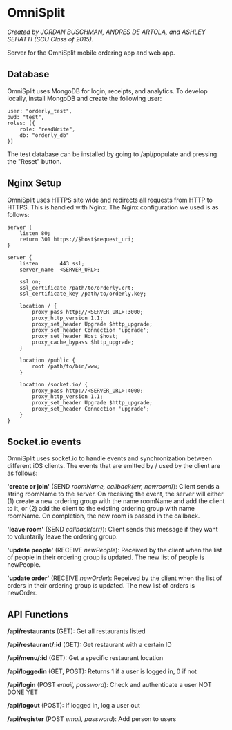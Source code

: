 OmniSplit
=========
*Created by JORDAN BUSCHMAN, ANDRES DE ARTOLA, and ASHLEY SEHATTI (SCU Class of 2015).*

Server for the OmniSplit mobile ordering app and web app.

## Database
OmniSplit uses MongoDB for login, receipts, and analytics. To develop locally, install MongoDB and create the following user:
```
user: "orderly_test",
pwd: "test",
roles: [{
    role: "readWrite",
    db: "orderly_db"
}]
```
The test database can be installed by going to <URL>/api/populate and pressing the "Reset" button.

## Nginx Setup
OmniSplit uses HTTPS site wide and redirects all requests from HTTP to HTTPS. This is handled with Nginx. The Nginx configuration we used is as follows:
```
server {
    listen 80;
    return 301 https://$host$request_uri;
}

server {
    listen       443 ssl;
    server_name  <SERVER_URL>;

    ssl on;
    ssl_certificate /path/to/orderly.crt;
    ssl_certificate_key /path/to/orderly.key;

    location / {
        proxy_pass http://<SERVER_URL>:3000;
        proxy_http_version 1.1;
        proxy_set_header Upgrade $http_upgrade;
        proxy_set_header Connection 'upgrade';
        proxy_set_header Host $host;
        proxy_cache_bypass $http_upgrade;
    }

    location /public {
        root /path/to/bin/www;
    }

    location /socket.io/ {
        proxy_pass http://<SERVER_URL>:4000;
        proxy_http_version 1.1;
        proxy_set_header Upgrade $http_upgrade;
        proxy_set_header Connection 'upgrade';
    }
}
```

## Socket.io events
OmniSplit uses socket.io to handle events and synchronization between different iOS clients. The events that are emitted by / used by the client are as follows:

**'create or join'** (SEND *roomName, callback(err, newroom)*): Client sends a string roomName to the server. On receiving the event, the server will either (1) create a new ordering group with the name roomName and add the client to it, or (2) add the client to the existing ordering group with name roomName. On completion, the new room is passed in the callback.

**'leave room'** (SEND *callback(err)*): Client sends this message if they want to voluntarily leave the ordering group.

**'update people'** (RECEIVE *newPeople*): Received by the client when the list of people in their ordering group is updated. The new list of people is newPeople.

**'update order'** (RECEIVE *newOrder*): Received by the client when the list of orders in their ordering group is updated. The new list of orders is newOrder.

## API Functions
**/api/restaurants** (GET): Get all restaurants listed

**/api/restaurant/:id** (GET): Get restaurant with a certain ID

**/api/menu/:id** (GET): Get a specific restaurant location 

**/api/loggedin** (GET, POST): Returns 1 if a user is logged in, 0 if not

**/api/login** (POST *email, password*): Check and authenticate a user NOT DONE YET

**/api/logout** (POST): If logged in, log a user out

**/api/register** (POST *email, password*): Add person to users
